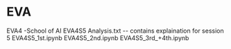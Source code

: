 # EVA
EVA4 -School of AI
EVA4S5  Analysis.txt -- contains explaination for session 5
EVA4S5_1st.ipynb
EVA4S5_2nd.ipynb
EVA4S5_3rd_+4th.ipynb
